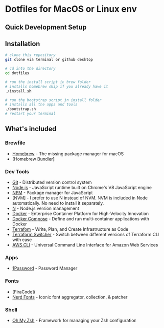 # Dotfiles for MacOS or Linux env 
## Quick Development Setup 

## Installation 

```bash
# clone this repository
git clone via terminal or github desktop

# cd into the directory
cd dotfiles

# run the install script in brew folder
# installs homebrew skip if you already have it
./install.sh

# run the bootstrap script in install folder
# installs all the apps and tools
./bootstrap.sh
# restart your terminal
```

## What's included

### Brewfile

- [Homebrew](https://brew.sh/) - The missing package manager for macOS
- [Homebrew Bundler] 

### Dev Tools

- [Git](https://git-scm.com/) - Distributed version control system
- [Node.js](https://nodejs.org/) - JavaScript runtime built on Chrome's V8 JavaScript engine
- [NPM](https://www.npmjs.com/) - Package manager for JavaScript
- [NVM] - I prefer to use N instead of NVM. NVM is included in Node automatically. No need to install it separately.
- [N](https://www.npmjs.com/package/n) - Node.js version management
- [Docker](https://www.docker.com/) - Enterprise Container Platform for High-Velocity Innovation
- [Docker Compose](https://docs.docker.com/compose/) - Define and run multi-container applications with Docker
- [Terrafom](https://www.terraform.io/) - Write, Plan, and Create Infrastructure as Code
- [Terraform Switcher](https://tfswitch.warrensbox.com/) - Switch between different versions of Terraform CLI with ease
- [AWS CLI](https://aws.amazon.com/cli/) - Universal Command Line Interface for Amazon Web Services

### Apps

- [1Password](https://1password.com/) - Password Manager

### Fonts

- [FiraCode](
- [Nerd Fonts](https://www.nerdfonts.com/) - Iconic font aggregator, collection, & patcher

### Shell

- [Oh My Zsh](https://ohmyz.sh/) - Framework for managing your Zsh configuration
